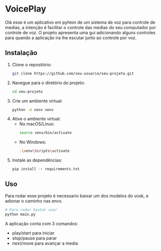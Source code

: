 # VoicePlay

Olá esse é um aplicativo em pyhton de um sistema de voz para controle de medias, a intenção é facilitar o controle das medias do seu computador por controle de voz.
O projeto apresenta uma gui adicionando alguns controles para quando a aplicação ira lhe escutar junto ao controle por voz.

## Instalação

1. Clone o repositório:
   ```bash
   git clone https://github.com/seu-usuario/seu-projeto.git
   ```
2. Navegue para o diretório do projeto:
   ```bash
   cd seu-projeto
   ```
3. Crie um ambiente virtual:
   ```bash
   python -m venv venv
   ```
4. Ative o ambiente virtual:
   - No macOS/Linux:
     ```bash
     source venv/bin/activate
     ```
   - No Windows:
     ```bash
     .\venv\Scripts\activate
     ```
5. Instale as dependências:
   ```bash
   pip install -r requirements.txt
   ```

## Uso

Para rodar esse projeto é necessario baixar um dos modelos do vosk, e adionar o caminho nas envs.

```python
# Para rodar bastar usar
python main.py
```

A aplicação conta com 3 comandos:

- play/start para iniciar
- stop/pause para parar
- next/move para avançar a media
